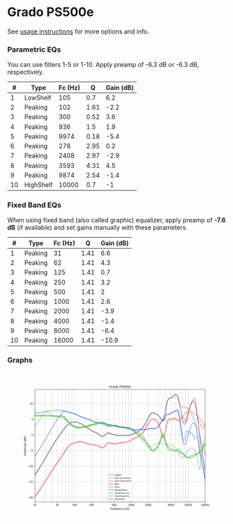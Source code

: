 # Grado PS500e
See [usage instructions](https://github.com/jaakkopasanen/AutoEq#usage) for more options and info.

### Parametric EQs
You can use filters 1-5 or 1-10. Apply preamp of -6.3 dB or -6.3 dB, respectively.

|   # | Type      |   Fc (Hz) |    Q |   Gain (dB) |
|-----|-----------|-----------|------|-------------|
|   1 | LowShelf  |       105 | 0.7  |         6.2 |
|   2 | Peaking   |       102 | 1.61 |        -2.2 |
|   3 | Peaking   |       300 | 0.52 |         3.6 |
|   4 | Peaking   |       936 | 1.5  |         1.9 |
|   5 | Peaking   |      9974 | 0.18 |        -5.4 |
|   6 | Peaking   |       278 | 2.95 |         0.2 |
|   7 | Peaking   |      2408 | 2.97 |        -2.9 |
|   8 | Peaking   |      3593 | 4.31 |         4.5 |
|   9 | Peaking   |      9874 | 2.54 |        -1.4 |
|  10 | HighShelf |     10000 | 0.7  |        -1   |

### Fixed Band EQs
When using fixed band (also called graphic) equalizer, apply preamp of **-7.6 dB** (if available) and set gains manually with these parameters.

|   # | Type    |   Fc (Hz) |    Q |   Gain (dB) |
|-----|---------|-----------|------|-------------|
|   1 | Peaking |        31 | 1.41 |         6.6 |
|   2 | Peaking |        62 | 1.41 |         4.3 |
|   3 | Peaking |       125 | 1.41 |         0.7 |
|   4 | Peaking |       250 | 1.41 |         3.2 |
|   5 | Peaking |       500 | 1.41 |         2   |
|   6 | Peaking |      1000 | 1.41 |         2.6 |
|   7 | Peaking |      2000 | 1.41 |        -3.9 |
|   8 | Peaking |      4000 | 1.41 |        -1.4 |
|   9 | Peaking |      8000 | 1.41 |        -6.4 |
|  10 | Peaking |     16000 | 1.41 |       -10.9 |

### Graphs
![](./Grado%20PS500e.png)
